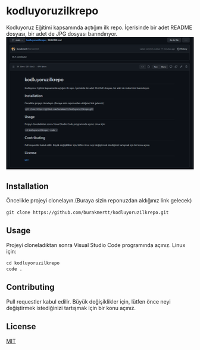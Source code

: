 # kodluyoruzilkrepo
Kodluyoruz Eğitimi kapsamında açtığım ilk repo. İçerisinde bir adet README dosyası, bir adet de JPG dosyası barındırıyor.
![MIT](https://github.com/burakmertt/kodluyoruzilkrepo/blob/main/kodluyoruzilkrepopng.png)

## Installation
Öncelikle projeyi clonelayın.(Buraya sizin reponuzdan aldığınız link gelecek)

`git clone https://github.com/burakmertt/kodluyoruzilkrepo.git`

## Usage
Projeyi cloneladıktan sonra Visual Studio Code programında açınız.
Linux için:

```
cd kodluyoruzilkrepo
code .
```

## Contributing
Pull requestler kabul edilir. Büyük değişiklikler için, lütfen önce neyi değiştirmek istediğinizi tartışmak için bir konu açınız.

## License
[MIT](https://choosealicense.com/licenses/mit/)


